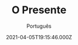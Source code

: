 ---
id: '0be6bac6-1222-4a61-9c6d-f28bd400a0a4'
type: 'movie' # Filme, Série, Anime
title: "O Presente"
synopsis: ["Jason acabou de perder o avô bilionário que sempre odiou e estava certo de que não herdaria nada. Mas se enganou: Red Stevens (James Garner) deixou 12 tarefas para Jason, ao fim das quais ele será avaliado e, se merecer, terá direito ao que Red chama de o maior de todos os presentes. Cada uma dessas tarefas tem o objetivo de promover alguma mudança em Jason, mas nenhuma terá direito ao que Red chama de o maior de todos os presentes. Cada uma dessas tarefas tem o objetivo de promover alguma mudança em Jason, mas nenhuma terá tanta força quanto o encontro casual com a pequena Emily (Abigail Breslin).",
]
originalTitle: "The Ultimate Gift"
date: '2021-04-05T19:15:46.000Z'
update: '2021-04-05T19:15:46.000Z'
releaseDate: '2006-10-20T03:00:00.000Z'
imdb:
  rating: '7.3' # 8.5
  id: '' # tt0470752
duration: '1h 57 Min'
trailer:
  urls: [
    '7xRdyTEDEcs',
  ]
tags: ['1080p']
genre: ['Drama', 'Romance'] #
quality: 'BluRay' # BluRay, WEB-DL, HDTV, WEB-DL4K, WEB-DLe
format: 'Mkv' # MKV, MP4, TS
audio: 'Português, Inglês' # Dublado, Legendado, Dual Audio, Dub & Leg
subtitle: 'Português' # Português, inglês,
size: '7.97 GB' # 4.8 GB
audioQuality: 10
videoQuality: 10
directors: []
#  - name: 'Lana Wachowski'
#    image: ''
#  - name: 'Lilly Wachowski'
#    image: ''
cast: []
#  - name: 'Keanu Reeves'
#    image: ''
#    characterName: 'Neo'
writers: []
#  - name: ''
#    image: ''
maturityRating:
  age: '' # L , 10, 12, 14, 16, 18
  topics: [''] # Violence, Illegal drugs, Inappropriate Language, Legal Drugs, Sexual Content, Extreme Violence
###########################################
download:
  
  - url: 'magnet:?xt=urn:btih:4dca1182dbf32f36993ad39ca72475aa3bab58a0&dn=LAPUMiA.Org%20-%20O%20Presente%202006%20(1080p-FULL)&tr=udp%3a%2f%2ftracker.opentrackr.org%3a1337%2fannounce&tr=udp%3a%2f%2ftracker.openbittorrent.com%3a80%2fannounce&tr=udp%3a%2f%2ftracker.trackerfix.com%3a80%2fannounce&tr=udp%3a%2f%2ftracker.coppersurfer.tk%3a6969%2fannounce&tr=udp%3a%2f%2ftracker.leechers-paradise.org%3a6969%2fannounce&tr=udp%3a%2f%2feddie4.nl%3a6969%2fannounce&tr=udp%3a%2f%2fp4p.arenabg.com%3a1337%2fannounce&tr=udp%3a%2f%2fexplodie.org%3a6969%2fannounce&tr=udp%3a%2f%2fzer0day.ch%3a1337%2fannounce'
    resolution: '1080p' # 720p, 1080p, 4K,
    audio: 'Dual Áudio' # Dublado, Legendado, Dual Audio
    size: '' # 4.8 GB
    quality: '' # BluRay, WEB-DL
    format: '' # MKV
images:
  cover: '/assets/movies/o-presente.jpg'
  background: '/assets/movies/'
---